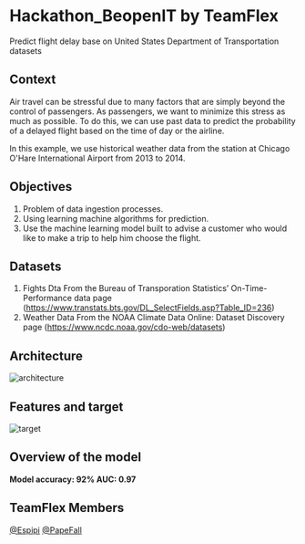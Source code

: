 # Hackathon_BeopenIT by TeamFlex
Predict flight delay base on United States Department of Transportation datasets

## Context
Air travel can be stressful due to many factors that are simply beyond the control of passengers. As passengers, we want to minimize this stress as much as possible. To do this, we can use past data to predict the probability of a delayed flight based on the time of day or the airline.

In this example, we use historical weather data from the station at Chicago O'Hare International Airport from 2013 to 2014.

## Objectives
1. Problem of data ingestion processes.
2. Using learning machine algorithms for prediction.
3. Use the machine learning model built to advise a customer who would like to make a trip to help him choose the flight.

## Datasets
1. Fights Dta
From the Bureau of Transporation Statistics’ On-Time-Performance data page (https://www.transtats.bts.gov/DL_SelectFields.asp?Table_ID=236)
2. Weather Data
From the NOAA Climate Data Online: Dataset Discovery page (https://www.ncdc.noaa.gov/cdo-web/datasets)


## Architecture
![architecture](https://user-images.githubusercontent.com/58880576/94341493-44892680-fff9-11ea-9655-a57c24e4b9ff.PNG)

## Features and target
![target](https://user-images.githubusercontent.com/58880576/94341492-43f09000-fff9-11ea-928f-8226f6b2e161.PNG)


## Overview of the model

**Model accuracy: 92%    AUC: 0.97**

## TeamFlex Members

[@Espipi](https://github.com/Espipi)  [@PapeFall](https://github.com/PapeFall)




